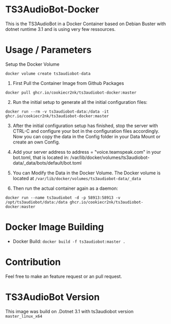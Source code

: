 # TS3AudioBot-Docker



This is the TS3AudioBot in a Docker Container based on Debian Buster with dotnet runtime 3.1 and is using very few ressources.

# Usage / Parameters

Setup the Docker Volume

```
docker volume create ts3audiobot-data
```
1. First Pull the Container Image from Github Packages

```docker pull ghcr.io/cookiecr2nk/ts3audiobot-docker:master```

2. Run the initial setup to generate all the initial configuration files:

```docker run --rm -v ts3audiobot-data:/data -it ghcr.io/cookiecr2nk/ts3audiobot-docker:master```

3. After the initial configuration setup has finished, stop the server with CTRL-C and configure your bot in the configuration files accordingly. Now you can copy the data in the Config folder in your Data Mount or create an own Config.

4. Add your server address to address = "voice.teamspeak.com" in your bot.toml, that is located in: /var/lib/docker/volumes/ts3audiobot-data/_data/bots/default/bot.toml

5. You can Modify the Data in the Docker Volume. The Docker volume is located at ```/var/lib/docker/volumes/ts3audiobot-data/_data```

6. Then run the actual container again as a daemon:

```docker run --name ts3audiobot -d -p 58913:58913 -v /opt/ts3audiobot/data:/data ghcr.io/cookiecr2nk/ts3audiobot-docker:master```


# Docker Image Building

* Docker Build:  ```docker build -f ts3audiobot:master . ```

# Contribution

Feel free to make an feature request or an pull request.

# TS3AudioBot Version

This image was build on .Dotnet 3.1 with ts3audiobot version ```master_linux_x64```
